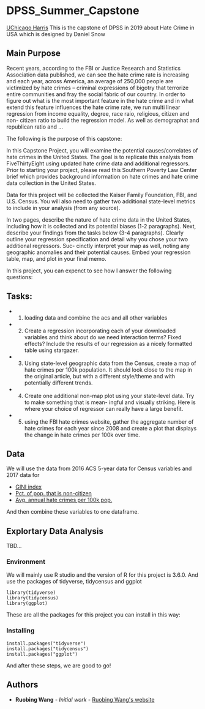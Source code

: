 # DPSS_Summer_Capstone
[UChicago Harris](https://github.com/wang8063/DPSS_Summer_Capstone/blob/master/IMAGES/DPSS.png)
  This is the capstone of DPSS in 2019 about Hate Crime in USA which is designed by Daniel Snow

## Main Purpose 

  Recent years, according to the FBI or Justice Research and Statistics Association data published, we can see the hate crime rate is increasing and each year, across America, an average of 250,000 people are victimized by hate crimes – criminal expressions of bigotry that terrorize entire communities and fray the social fabric of our country. In order to figure out what is the most important feature in the hate crime and in what extend this feature influences the hate crime rate, we run multi linear regression from income equality, degree, race raio, religious, citizen and non- citizen ratio to build the regression model. As well as demographat and republican ratio and ...
  
  The following is the purpose of this capstone:

  In this Capstone Project, you will examine the potential causes/correlates of hate crimes in the United States. The goal is to replicate this analysis from FiveThirtyEight using updated hate crime data and additional regressors. Prior to starting your project, please read this Southern Poverty Law Center brief which provides background information on hate crimes and hate crime data collection in the United States.
  
  Data for this project will be collected the Kaiser Family Foundation, FBI, and U.S. Census. You will also need to gather two additional state-level metrics to include in your analysis (from any source).
  
In two pages, describe the nature of hate crime data in the United States, including how it is collected and its potential biases (1-2 paragraphs). Next, describe your findings from the tasks below (3-4 paragraphs). Clearly outline your regression specification and detail why you chose your two additional regressors. Suc- cinctly interpret your map as well, noting any geographic anomalies and their potential causes. Embed your regression table, map, and plot in your final memo.

In this project, you can expenct to see how I answer the following questions:

## Tasks:

* 1. loading data and combine the acs and all other variables

* 2. Create a regression incorporating each of your downloaded variables and think about do we need interaction terms? Fixed effects? Include the results of our regression as a nicely formatted table using stargazer.

* 3. Using state-level geographic data from the Census, create a map of hate crimes per 100k population. It should look close to the map in the original article, but with a different style/theme and with potentially different trends.

* 4. Create one additional non-map plot using your state-level data. Try to make something that is mean- ingful and visually striking. Here is where your choice of regressor can really have a large benefit.

* 5. using the FBI hate crimes website, gather the aggregate number of hate crimes for each year since 2008 and create a plot that displays the change in hate crimes per 100k over time.


## Data

  We will use the data from 2016 ACS 5-year data for Census variables and 2017 data for
  
  * [GINI index](https://factfinder.census.gov/bkmk/table/1.0/en/ACS/17_1YR/B19083/0100000US.04000)
  * [Pct. of pop. that is non-citizen](https://www.kff.org/a4327ef/)
  * [Avg. annual hate crimes per 100k pop.](https://ucr.fbi.gov/hate-crime/2017/topic-pages/jurisdiction)
  
  And then combine these variables to one dataframe.

## Explortary Data Analysis

TBD...

### Environment

We will mainly use R studio and the version of R for this project is 3.6.0. And use the packages of tidyverse, tidycensus and ggplot

```
library(tidyverse)
library(tidycensus)
library(ggplot)
```

These are all the packages for this project you can install in this way:

### Installing

```
install.packages("tidyverse")
install.packages("tidycensus")
install.packages("ggplot")
```

And after these steps, we are good to go!

## Authors

* **Ruobing Wang** - *Initial work* - [Ruobing Wang's website](ruobingw.com)

